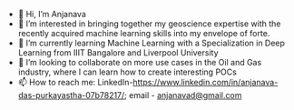 - 👋 Hi, I’m Anjanava
- 👀 I’m interested in bringing together my geoscience expertise with the recently acquired machine learning skills into my envelope of forte.
- 🌱 I’m currently learning Machine Learning with a Specialization in Deep Learning from IIIT Bangalore and Liverpool University
- 💞️ I’m looking to collaborate on more use cases in the Oil and Gas industry, where I can learn how to create interesting POCs
- 📫 How to reach me: LinkedIn-https://www.linkedin.com/in/anjanava-das-purkayastha-07b78217/; email - anjanavad@gmail.com

<!---
anjanavadp/anjanavadp is a ✨ special ✨ repository because its `README.md` (this file) appears on your GitHub profile.
You can click the Preview link to take a look at your changes.
--->
